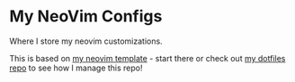 My NeoVim Configs
====

Where I store my neovim customizations.

This is based on [my neovim template](https://github.com/chr0n1x/neovim-template) - start there or check out [my dotfiles repo](https://github.com/chr0n1x/dotfiles/tree/main/.config) to see how I manage this repo!
